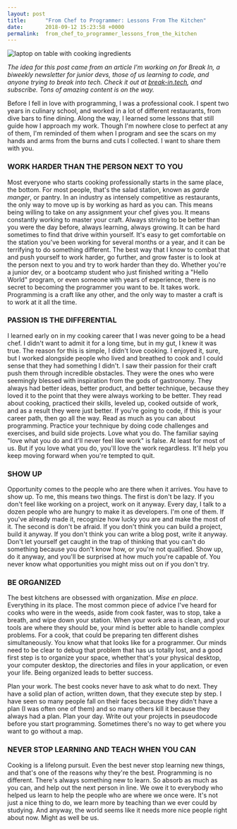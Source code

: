```yaml
---
layout: post
title:      "From Chef to Programmer: Lessons From The Kitchen"
date:       2018-09-12 15:23:58 +0000
permalink:  from_chef_to_programmer_lessons_from_the_kitchen
---
```


![laptop on table with cooking ingredients](https://i.imgur.com/kjKKdVz.jpg)

_The idea for this post came from an article I'm working on for Break In, a biweekly newsletter for junior devs, those of us learning to code, and anyone trying to break into tech. Check it out at [break-in.tech](https://www.break-in.tech/), and subscribe. Tons of amazing content is on the way._


Before I fell in love with programming, I was a professional cook. I spent two years in culinary school, and worked in a lot of different restaurants, from dive bars to fine dining. Along the way, I learned some lessons that still guide how I approach my work. Though I'm nowhere close to perfect at any of them, I'm reminded of them when I program and see the scars on my hands and arms from the burns and cuts I collected. I want to share them with you.

### WORK HARDER THAN THE PERSON NEXT TO YOU

Most everyone who starts cooking professionally starts in the same place, the bottom. For most people, that's the salad station, known as _garde manger_, or pantry. In an industry as intensely competitive as restaurants, the only way to move up is by working as hard as you can. This means being willing to take on any assignment your chef gives you. It means constantly working to master your craft. Always striving to be better than you were the day before, always learning, always growing. It can be hard sometimes to find that drive within yourself. It's easy to get comfortable on the station you've been working for several months or a year, and it can be terrifying to do something different. The best way that I know to combat that and push yourself to work harder, go further, and grow faster is to look at the person next to you and try to work harder than they do. Whether you're a junior dev, or a bootcamp student who just finished writing a "Hello World" program, or even someone with years of experience, there is no secret to becoming the programmer you want to be. It takes work. Programming is a craft like any other, and the only way to master a craft is to work at it all the time.

### PASSION IS THE DIFFERENTIAL

I learned early on in my cooking career that I was never going to be a head chef. I didn't want to admit it for a long time, but in my gut, I knew it was true. The reason for this is simple, I didn't love cooking. I enjoyed it, sure, but I worked alongside people who lived and breathed to cook and I could sense that they had something I didn't. I saw their passion for their craft push them through incredible obstacles. They were the ones who were seemingly blessed with inspiration from the gods of gastronomy. They always had better ideas, better product, and better technique, because they loved it to the point that they were always working to be better. They read about cooking, practiced their skills, leveled up, cooked outside of work, and as a result they were just better. If you're going to code, if this is your career path, then go all the way. Read as much as you can about programming. Practice your technique by doing code challenges and exercises, and build side projects. Love what you do. The familiar saying "love what you do and it'll never feel like work" is false. At least for most of us. But if you love what you do, you'll love the work regardless. It'll help you keep moving forward when you're tempted to quit.

### SHOW UP

Opportunity comes to the people who are there when it arrives. You have to show up. To me, this means two things. The first is don't be lazy. If you don't feel like working on a project, work on it anyway. Every day, I talk to a dozen people who are hungry to make it as developers. I'm one of them. If you've already made it, recognize how lucky you are and make the most of it. The second is don't be afraid. If you don't think you can build a project, build it anyway. If you don't think you can write a blog post, write it anyway. Don't let yourself get caught in the trap of thinking that you can't do something because you don't know how, or you're not qualified. Show up, do it anyway, and you'll be surprised at how much you're capable of. You never know what opportunities you might miss out on if you don't try.

### BE ORGANIZED

The best kitchens are obsessed with organization. _Mise en place_. Everything in its place. The most common piece of advice I've heard for cooks who were in the weeds, aside from cook faster, was to stop, take a breath, and wipe down your station. When your work area is clean, and your tools are where they should be, your mind is better able to handle complex problems. For a cook, that could be preparing ten different dishes simultaneously. You know what that looks like for a programmer. Our minds need to be clear to debug that problem that has us totally lost, and a good first step is to organize your space, whether that's your physical desktop, your computer desktop, the directories and files in your application, or even your life. Being organized leads to better success.

Plan your work. The best cooks never have to ask what to do next. They have a solid plan of action, written down, that they execute step by step. I have seen so many people fall on their faces because they didn't have a plan (I was often one of them) and so many others kill it because they always had a plan. Plan your day. Write out your projects in pseudocode before you start programming. Sometimes there's no way to get where you want to go without a map.

### NEVER STOP LEARNING AND TEACH WHEN YOU CAN

Cooking is a lifelong pursuit. Even the best never stop learning new things, and that's one of the reasons why they're the best. Programming is no different. There's always something new to learn. So absorb as much as you can, and help out the next person in line. We owe it to everybody who helped us learn to help the people who are where we once were. It's not just a nice thing to do, we learn more by teaching than we ever could by studying. And anyway, the world seems like it needs more nice people right about now. Might as well be us.


